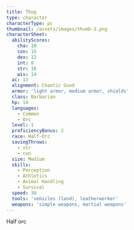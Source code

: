 ```yaml
---
title: Thog
type: character
characterType: pc
thumbnail: /assets/images/thumb-3.png
characterSheet:
  abilityScores:
    cha: 10
    con: 15
    dex: 12
    int: 8
    str: 16
    wis: 14
  ac: 13
  alignment: Chaotic Good
  armor: 'light armor, medium armor, shields'
  class: Barbarian
  hp: 14
  languages:
    - Common
    - Orc
  level: 1
  proficiencyBonus: 2
  race: Half-Orc
  savingThrows:
    - str
    - con
  size: Medium
  skills:
    - Perception
    - Athletics
    - Animal Handling
    - Survival
  speed: 30
  tools: 'vehicles (land), leatherworker'
  weapons: 'simple weapons, martial weapons'
---
```

Half orc
